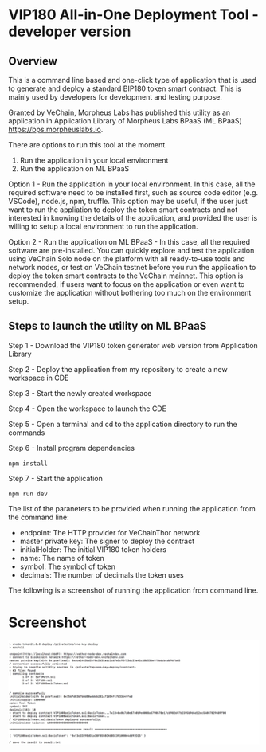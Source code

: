 VIP180 All-in-One Deployment Tool - developer version
====


## Overview

This is a command line based and one-click type of application that is used to generate and deploy a standard BIP180 token smart contract. This is mainly used by developers for development and testing purpose.

Granted by VeChain, Morpheus Labs has published this utility as an application in Application Library of Morpheus Labs BPaaS (ML BPaaS) https://bps.morpheuslabs.io.

There are options to run this tool at the moment.

1. Run the application in your local environment
2. Run the application on ML BPaaS

Option 1 - Run the application in your local environment. In this case, all the required software need to be installed first, such as source code editor (e.g. VSCode), node.js, npm, truffle. This option may be useful, if the user just want to run the appliation to deploy the token smart contracts and not interested in knowing the details of the application, and provided the user is willing to setup a local environment to run the application.

Option 2 - Run the application on ML BPaaS - In this case, all the required software are pre-installed. You can quickly explore and test the application using VeChain Solo node on the platform with all ready-to-use tools and network nodes, or test on VeChain testnet before you run the application to deploy the token smart contracts to the VeChain mainnet. This option is recommended, if users want to focus on the application or even want to customize the application without bothering too much on the environment setup.

## Steps to launch the utility on ML BPaaS

Step 1 - Download the VIP180 token generator web version from Application Library

Step 2 - Deploy the application from my repository to create a new workspace in CDE

Step 3 - Start the newly created workspace

Step 4 - Open the workspace to launch the CDE

Step 5 - Open a terminal and cd to the application directory to run the commands

Step 6 - Install program dependencies

```
npm install
```

Step 7 - Start the application

```
npm run dev
```

The list of the paraneters to be provided when running the application from the command line:

+ endpoint: The HTTP provider for VeChainThor network
+ master private key: The signer to deploy the contract
+ initialHolder: The initial VIP180 token holders
+ name: The name of token
+ symbol: The symbol of token
+ decimals: The number of decimals the token uses 

The following is a screenshot of running the application from command line.

# Screenshot

![deploy](images/deploy.jpg)


